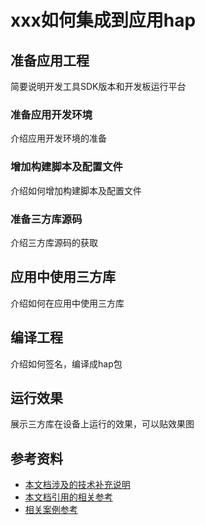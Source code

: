 # xxx如何集成到应用hap

## 准备应用工程

简要说明开发工具SDK版本和开发板运行平台

### 准备应用开发环境

介绍应用开发环境的准备

### 增加构建脚本及配置文件

介绍如何增加构建脚本及配置文件

### 准备三方库源码

介绍三方库源码的获取

## 应用中使用三方库

介绍如何在应用中使用三方库

## 编译工程

介绍如何签名，编译成hap包

## 运行效果

展示三方库在设备上运行的效果，可以贴效果图

## 参考资料

- [本文档涉及的技术补充说明](hap_integrate.md)
- [本文档引用的相关参考](hap_integrate.md)
- [相关案例参考](hap_integrate.md)
